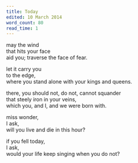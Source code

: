 ```yaml
---
title: Today
edited: 10 March 2014
word_count: 80
read_time: 1
---
```


may the wind  
that hits your face  
aid you; traverse the face of fear.

let it carry you  
to the edge,  
where you stand alone with your kings and queens.

there, you should not, do not, cannot squander  
that steely iron in your veins,  
which you, and I, and we were born with.

miss wonder,  
I ask,  
will you live and die in this hour?

if you fell today,  
I ask,  
would your life keep singing when you do not?
